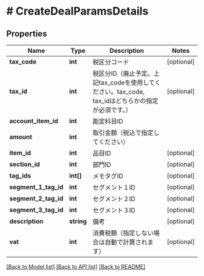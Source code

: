 # # CreateDealParamsDetails

## Properties

Name | Type | Description | Notes
------------ | ------------- | ------------- | -------------
**tax_code** | **int** | 税区分コード | [optional] 
**tax_id** | **int** | 税区分ID（廃止予定。上記tax_codeを使用してください。tax_code, tax_idはどちらかの指定が必須です。） | [optional] 
**account_item_id** | **int** | 勘定科目ID | 
**amount** | **int** | 取引金額（税込で指定してください） | 
**item_id** | **int** | 品目ID | [optional] 
**section_id** | **int** | 部門ID | [optional] 
**tag_ids** | **int[]** | メモタグID | [optional] 
**segment_1_tag_id** | **int** | セグメント１ID | [optional] 
**segment_2_tag_id** | **int** | セグメント２ID | [optional] 
**segment_3_tag_id** | **int** | セグメント３ID | [optional] 
**description** | **string** | 備考 | [optional] 
**vat** | **int** | 消費税額（指定しない場合は自動で計算されます） | [optional] 

[[Back to Model list]](../../README.md#documentation-for-models) [[Back to API list]](../../README.md#documentation-for-api-endpoints) [[Back to README]](../../README.md)



